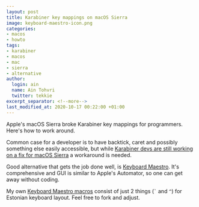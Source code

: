 ```yaml
---
layout: post
title: Karabiner key mappings on macOS Sierra
image: keyboard-maestro-icon.png
categories:
- macos
- howto
tags:
- karabiner
- macos
- mac
- sierra
- alternative
author:
  login: ain
  name: Ain Tohvri
  twitter: tekkie
excerpt_separator: <!--more-->
last_modified_at: 2020-10-17 00:22:00 +01:00
---
```

Apple's macOS Sierra broke Karabiner key mappings for programmers. Here's how to work around.<!--more-->

Common case for a developer is to have backtick, caret and possibly something else easily accessible, but while [Karabiner devs are still working on a fix for macOS Sierra](https://github.com/tekezo/Karabiner/issues/660) a workaround is needed.

Good alternative that gets the job done well, is [Keyboard Maestro](https://www.keyboardmaestro.com/main/). It's comprehensive and GUI is similar to Apple's Automator, so one can get away without coding.

My own [Keyboard Maestro macros](https://github.com/ain/keyboard-maestro-macros) consist of just 2 things (`` ` `` and `^`) for Estonian keyboard layout. Feel free to fork and adjust.

